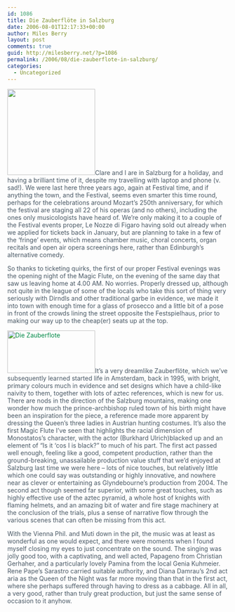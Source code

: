 ```yaml
---
id: 1086
title: Die Zauberflöte in Salzburg
date: 2006-08-01T12:17:33+00:00
author: Miles Berry
layout: post 
comments: true
guid: http://milesberry.net/?p=1086
permalink: /2006/08/die-zauberflote-in-salzburg/
categories:
  - Uncategorized
---
```

<p style="color: #495865;">
  <a style="color: #008947;" href="http://web.archive.org/web/20061102114756/http://www.flickr.com/photos/mberry/212383996/"><img class="floatLeft alignleft" src="http://web.archive.org/web/20061102114756im_/http://static.flickr.com/91/212383996_bea6666561_m.jpg" alt="" width="200" height="196" border="0" /></a>Clare and I are in Salzburg for a holiday, and having a brilliant time of it, despite my travelling with laptop and phone (v. sad!). We were last here three years ago, again at Festival time, and if anything the town, and the Festival, seems even smarter this time round, perhaps for the celebrations around Mozart&#8217;s 250th anniversary, for which the festival are staging all 22 of his operas (and no others), including the ones only musicologists have heard of. We&#8217;re only making it to a couple of the Festival events proper, Le Nozze di Figaro having sold out already when we applied for tickets back in January, but are planning to take in a few of the &#8216;fringe&#8217; events, which means chamber music, choral concerts, organ recitals and open air opera screenings here, rather than Edinburgh&#8217;s alternative comedy.
</p>

<p style="color: #495865;">
  So thanks to ticketing quirks, the first of our proper Festival evenings was the opening night of the Magic Flute, on the evening of the same day that saw us leaving home at 4.00 AM. No worries. Properly dressed up, although not quite in the league of some of the locals who take this sort of thing very seriously with Dirndls and other traditional garbe in evidence, we made it into town with enough time for a glass of prosecco and a little bit of a pose in front of the crowds lining the street opposite the Festspielhaus, prior to making our way up to the cheap(er) seats up at the top.
</p>

<p style="color: #495865;">
  <a style="color: #008947;" href="http://web.archive.org/web/20061102114756/http://www.flickr.com/photos/mberry/212386314/"><img class="floatLeft alignleft" title="Die Zauberflote" src="http://web.archive.org/web/20061102114756im_/http://static.flickr.com/64/212386314_f68d267838_m.jpg" alt="Die Zauberflote" width="200" height="97" border="0" /></a>It&#8217;s a very dreamlike Zauberflöte, which we&#8217;ve subsequently learned started life in Amsterdam, back in 1995, with bright, primary colours much in evidence and set designs which have a child-like naivity to them, together with lots of aztec references, which is new for us. There are nods in the direction of the Salzburg mountains, making one wonder how much the prince-archbishop ruled town of his birth might have been an inspiration for the piece, a reference made more apparent by dressing the Queen&#8217;s three ladies in Austrian hunting costumes. It&#8217;s also the first Magic Flute I&#8217;ve seen that highlights the racial dimension of Monostatos&#8217;s character, with the actor (Burkhard Ulrich)blacked up and an element of &#8220;Is it &#8216;cos I is black?&#8221; to much of his part. The first act passed well enough, feeling like a good, competent production, rather than the ground-breaking, unassailable production value stuff that we&#8217;d enjoyed at Salzburg last time we were here &#8211; lots of nice touches, but relatively little which one could say was outstanding or highly innovative, and nowhere near as clever or entertaining as Glyndebourne&#8217;s production from 2004. The second act though seemed far superior, with some great touches, such as highly effective use of the aztec pyramid, a whole host of knights with flaming helmets, and an amazing bit of water and fire stage machinery at the conclusion of the trials, plus a sense of narrative flow through the various scenes that can often be missing from this act.
</p>

<p style="color: #495865;">
  With the Vienna Phil. and Muti down in the pit, the music was at least as wonderful as one would expect, and there were moments when I found myself closing my eyes to just concentrate on the sound. The singing was jolly good too, with a captivating, and well acted, Papageno from Christian Gerhaher, and a particularly lovely Pamina from the local Genia Kuhmeier. Rene Pape&#8217;s Sarastro carried suitable authority, and Diana Damrau&#8217;s 2nd act aria as the Queen of the Night was far more moving than that in the first act, where she perhaps suffered through having to dress as a cabbage. All in all, a very good, rather than truly great production, but just the same sense of occasion to it anyhow.
</p>